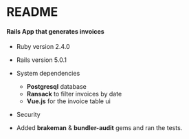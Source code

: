 # README
#### Rails App that generates invoices

* Ruby version 2.4.0
* Rails version 5.0.1


* System dependencies
  * __Postgresql__ database
  * __Ransack__ to filter invoices by date
  * __Vue.js__ for the invoice table ui


* Security

- Added __brakeman__ & __bundler-audit__ gems and ran the tests. 
